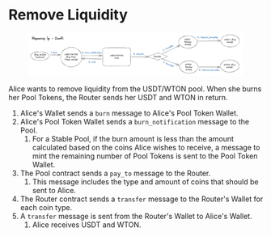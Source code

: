 # Remove Liquidity



<figure><img src="../../.gitbook/assets/remove-lp.png" alt=""><figcaption></figcaption></figure>

Alice wants to remove liquidity from the USDT/WTON pool. When she burns her Pool Tokens, the Router sends her USDT and WTON in return.

1. Alice's Wallet sends a `burn` message to Alice's Pool Token Wallet.
2. Alice's Pool Token Wallet sends a `burn_notification` message to the Pool.
   1. For a Stable Pool, if the burn amount is less than the amount calculated based on the coins Alice wishes to receive, a message to mint the remaining number of Pool Tokens is sent to the Pool Token Wallet.
3. The Pool contract sends a `pay_to` message to the Router.
   1. This message includes the type and amount of coins that should be sent to Alice.
4. The Router contract sends a `transfer` message to the Router's Wallet for each coin type.
5. A `transfer` message is sent from the Router's Wallet to Alice's Wallet.
   1. Alice receives USDT and WTON.
